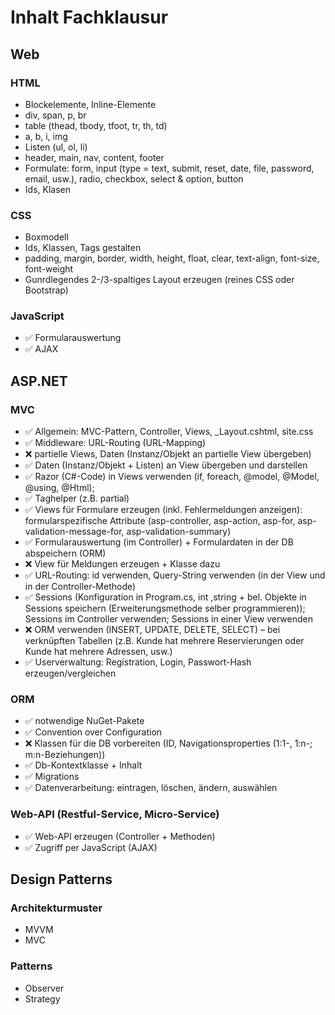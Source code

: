 # Inhalt Fachklausur

## Web
### HTML
- Blockelemente, Inline-Elemente
- div, span, p, br
- table (thead, tbody, tfoot, tr, th, td)
- a, b, i, img
- Listen (ul, ol, li)
- header, main, nav, content, footer
- Formulate: form, input (type = text, submit, reset, date, file, password, email, usw.), radio, checkbox, select & option, button
- Ids, Klasen

### CSS
- Boxmodell
- Ids, Klassen, Tags gestalten
- padding, margin, border, width, height, float, clear, text-align, font-size, font-weight
- Gunrdlegendes 2-/3-spaltiges Layout erzeugen (reines CSS oder Bootstrap)

### JavaScript
- :white_check_mark: Formularauswertung
- :white_check_mark: AJAX

## ASP.NET
### MVC
- :white_check_mark: Allgemein: MVC-Pattern, Controller, Views, _Layout.cshtml, site.css
- :white_check_mark: Middleware: URL-Routing (URL-Mapping)
- :x: partielle Views, Daten (Instanz/Objekt an partielle View übergeben)
- :white_check_mark: Daten (Instanz/Objekt + Listen) an View übergeben und darstellen
- :white_check_mark: Razor (C#-Code) in Views verwenden (if, foreach, @model, @Model, @using, @Html);
- :white_check_mark: Taghelper (z.B. partial)
- :white_check_mark: Views für Formulare erzeugen (inkl. Fehlermeldungen anzeigen): formularspezifische Attribute (asp-controller, asp-action, asp-for, asp-validation-message-for, asp-validation-summary)
- :white_check_mark: Formularauswertung (im Controller) + Formulardaten in der DB abspeichern (ORM) 
- :x: View für Meldungen erzeugen + Klasse dazu
- :white_check_mark: URL-Routing: id verwenden, Query-String verwenden (in der View und in der Controller-Methode)
- :white_check_mark: Sessions (Konfiguration in Program.cs, int ,string + bel. Objekte in Sessions speichern (Erweiterungsmethode selber programmieren)); Sessions im Controller verwenden; Sessions in einer View verwenden
- :x: ORM verwenden (INSERT, UPDATE, DELETE, SELECT) – bei verknüpften Tabellen (z.B. Kunde hat mehrere Reservierungen oder Kunde hat mehrere Adressen, usw.)
- :white_check_mark: Userverwaltung: Registration, Login, Passwort-Hash erzeugen/vergleichen

### ORM
- :white_check_mark: notwendige NuGet-Pakete
- :white_check_mark: Convention over Configuration
- :x: Klassen für die DB vorbereiten (ID, Navigationsproperties (1:1-, 1:n-; m:n-Beziehungen))
- :white_check_mark: Db-Kontextklasse + Inhalt
- :white_check_mark: Migrations
- :white_check_mark: Datenverarbeitung: eintragen, löschen, ändern, auswählen

### Web-API (Restful-Service, Micro-Service)
- :white_check_mark: Web-API erzeugen (Controller + Methoden)
- :white_check_mark: Zugriff per JavaScript (AJAX)

## Design Patterns
### Architekturmuster
- MVVM
- MVC

### Patterns
- Observer
- Strategy

